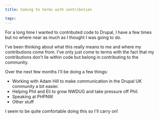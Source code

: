 ```yaml
---
title: Coming to terms with contribution

tags:
---
```

For a long time I wanted to contributed code to Drupal, I have a few times but no where near as much as I thought I was going to do.

I've been thinking about what this really means to me and where my contributions come from. I've only just come to terms with the fact that my contributions don't lie within code but belong in contributing to the community.

Over the next few months I'll be doing a few things:

* Working with Adam Hill to make communication in the Drupal UK community a bit easier.
* Helping Phil and Eli to grow NWDUG and take pressure off Phil.
* Speaking at PHPNW
* Other stuff

I seem to be quite comfortable doing this so I'll carry on!
